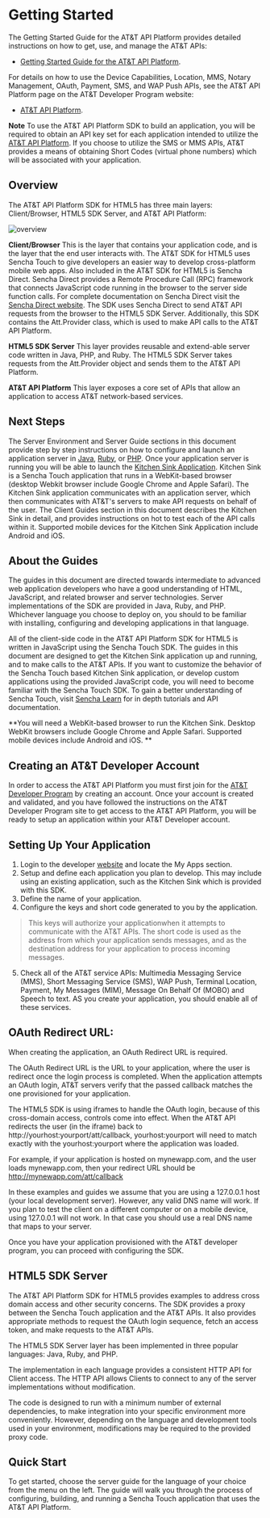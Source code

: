 Getting Started
=======
The Getting Started Guide for the AT&T API Platform provides detailed instructions on how to get, use, and manage the AT&T APIs:

 - [Getting Started Guide for the AT&T API Platform](https://developer.att.com/home/api/APISDKGetting_Started.pdf).

For details on how to use the Device Capabilities, Location, MMS, Notary Management, OAuth, Payment, SMS, and WAP Push APIs, see the AT&T API Platform page on the AT&T Developer Program website:

 - [AT&T API Platform](http://developer.att.com/developer/tierNpage.jsp?passedItemId=9700232).

**Note** To use the AT&T API Platform SDK to build an application, you will be required to obtain an API key set for each application intended to utilize the [AT&T API Platform](http://developer.att.com/developer/tierNpage.jsp?passedItemId=9700232). If you choose to utilize the SMS or MMS APIs, AT&T provides a means of obtaining Short Codes (virtual phone numbers) which will be associated with your application.

Overview
---

The AT&T API Platform SDK for HTML5 has three main layers: Client/Browser, HTML5 SDK Server, and AT&T API Platform:

![overview](resources/images/att-overview.png)

**Client/Browser** This is the layer that contains your application code, and is the layer that the end user interacts with. The AT&T SDK for HTML5 uses Sencha Touch to give developers an easier way to develop cross-platform mobile web apps. Also included in the AT&T SDK for HTML5 is Sencha Direct. Sencha Direct provides a Remote Procedure Call (RPC) framework that connects JavaScript code running in the browser to the server side function calls. For complete documentation on Sencha Direct visit the [Sencha Direct website](http://www.sencha.com/products/extjs/extdirect). The SDK uses Sencha Direct to send AT&T API requests from the browser to the HTML5 SDK Server. Additionally, this SDK contains the Att.Provider class, which is used to make API calls to the AT&T API Platform. 

**HTML5 SDK Server** This layer provides reusable and extend-able server code written in Java, PHP, and Ruby. The HTML5 SDK Server takes requests from the Att.Provider object and sends them to the AT&T API Platform.


**AT&T API Platform** This layer exposes a core set of APIs that allow an application to access AT&T network-based services.


Next Steps
---

The Server Environment and Server Guide sections in this document provide step by step instructions on how to configure and launch an application server in [Java](#!/guide/server_java), [Ruby](#!/guide/server_ruby), or [PHP](#!/guide/server_php). Once your application server is running you will be able to launch the [Kitchen Sink Application](#!/guide/client_kitchen_sink). Kitchen Sink is a Sencha Touch application that runs in a WebKit-based browser (desktop Webkit browser include Google Chrome and Apple Safari). The Kitchen Sink application communicates with an application server, which then communicates with AT&T's servers to make API requests on behalf of the user. The Client Guides section in this document describes the Kitchen Sink in detail, and provides instructions on hot to test each of the API calls within it. Supported mobile devices for the Kitchen Sink Application include Android and iOS.

About the Guides
---

The guides in this document are directed towards intermediate to advanced web application developers who have a good understanding of HTML, JavaScript, and related browser and server technologies. Server implementations of the SDK are provided in Java, Ruby, and PHP. Whichever language you choose to deploy on, you should to be familiar with installing, configuring and developing applications in that language.

All of the client-side code in the AT&T API Platform SDK for HTML5 is written in JavaScript using the Sencha Touch SDK. The guides in this document are designed to get the Kitchen Sink application up and running, and to make calls to the AT&T APIs. If you want to customize the behavior of the Sencha Touch based Kitchen Sink application, or develop custom applications using the provided JavaScript code, you will need to become familiar with the Sencha Touch SDK. To gain a better understanding of Sencha Touch, visit [Sencha Learn](http://www.sencha.com/learn/touch/) for in depth tutorials and API documentation.


**You will need a WebKit-based browser to run the Kitchen Sink. Desktop WebKit browsers include Google Chrome and Apple Safari. Supported mobile devices include Android and iOS. **


Creating an AT&T Developer Account
---

In order to access the AT&T API Platform you must first join for the [AT&T Developer Program](http://developer.att.com) by creating an account. Once your account is created and validated, and you have followed the instructions on the AT&T Developer Program site to get access to the AT&T API Platform, you will be ready to setup an application within your AT&T Developer account. 


Setting Up Your Application
----

1.	Login to the developer [website](http://developer.att.com) and locate the My Apps section.
2.	Setup and define each application you plan to develop.
	This may include using an existing application, such as the Kitchen Sink which is provided with this SDK.
3.	Define the name of your application.
4.	Configure the keys and short code generated to you by the application.  
>This keys will authorize your applicationwhen it attempts to communicate with the AT&T APIs. The short code is used as the address from which your application sends messages, and as the destination address for your application to process incoming messages.  
>  
5.	Check all of the AT&T service APIs: Multimedia Messaging Service (MMS), Short Messaging Service (SMS), WAP Push, Terminal Location, Payment, My Messages (MIM), Message On Behalf Of (MOBO) and Speech to text. AS you create your application, you should enable all of these services.


OAuth Redirect URL:
---

When creating the application, an OAuth Redirect URL is required.

The OAuth Redirect URL is the URL to your application, where the user is redirect once the login process is completed. When the application attempts an OAuth login, AT&T servers verify that the passed callback matches the one provisioned for your application.

The HTML5 SDK is using iframes to handle the OAuth login, because of this cross-domain access, controls come into effect.
When the AT&T API redirects the user (in the iframe) back to http://yourhost:yourport/att/callback, yourhost:yourport will need to match exactly with the yourhost:yourport where the application was loaded.


For example, if your application is hosted on mynewapp.com, and the user loads mynewapp.com, then your redirect URL should be http://mynewapp.com/att/callback

In these examples and guides we assume that you are using a 127.0.0.1 host (your local development server).  However, any valid DNS name will work. If you plan to test the client on a different computer or on a mobile device, using 127.0.0.1 will not work. In that case you should use a real DNS name that maps to your server.

Once you have your application provisioned with the AT&T developer program, you can proceed with configuring the SDK.


HTML5 SDK Server
----

The AT&T API Platform SDK for HTML5 provides examples to address cross domain access and other security concerns. The SDK provides a proxy between the Sencha Touch application and the AT&T APIs. It also provides appropriate methods to request the OAuth login sequence, fetch an access token, and make requests to the AT&T APIs.

The HTML5 SDK Server layer has been implemented in three popular languages: Java, Ruby, and PHP.

The implementation in each language provides a consistent HTTP API for Client access. The HTTP API allows Clients to connect to any of the server implementations without modification.

The code is designed to run with a minimum number of external dependencies, to make integration into your specific environment more conveniently. However, depending on the language and development tools used in your environment, modifications may be required to the provided proxy code.


Quick Start
---

To get started, choose the server guide for the language of your choice from the menu on the left. The guide will walk you through the process of configuring, building, and running a Sencha Touch application that uses the AT&T API Platform.